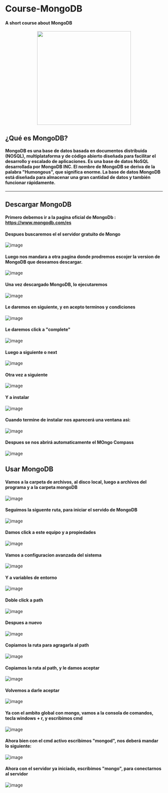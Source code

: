 # Course-MongoDB
#### A short course about MongoDB

<div align="center"> 
<img src="https://github.com/Tebancedoo/Course-MongoDB/assets/115185706/e21a81f9-5510-4c03-8637-81eca1d6ac24" height="300px"/>
</div>

## ¿Qué es MongoDB?

#### MongoDB es una base de datos basada en documentos distribuida (NOSQL), multiplataforma y de código abierto diseñada para facilitar el desarrollo y escalado de aplicaciones. Es una base de datos NoSQL desarrollada por MongoDB INC. El nombre de MongoDB se deriva de la palabra "Humongous", que significa enorme. La base de datos MongoDB está diseñada para almacenar una gran cantidad de datos y también funcionar rápidamente.

***

## Descargar MongoDB

#### Primero debemos ir a la pagina oficial de MongoDb : https://www.mongodb.com/es

#### Despues buscaremos el el servidor gratuito de Mongo

![image](https://github.com/Tebancedoo/Course-MongoDB/assets/115185706/d96f1399-7604-4d24-9302-3ee8b0d82b32)

#### Luego nos mandara a otra pagina donde prodremos escojer la version de MongoDB que deseamos descargar.

![image](https://github.com/Tebancedoo/Course-MongoDB/assets/115185706/5614ff8f-c717-43d4-b358-99b84a12d720)

#### Una vez descargado MongoDB, lo ejecutaremos

![image](https://github.com/Tebancedoo/Course-MongoDB/assets/115185706/f7b144cd-8377-4478-99d1-7879d2a0275a)

#### Le daremos en siguiente, y en acepto terminos y condiciones

![image](https://github.com/Tebancedoo/Course-MongoDB/assets/115185706/d796661e-136d-4d85-9456-88a471cb3031)

#### Le daremos click a "complete"

![image](https://github.com/Tebancedoo/Course-MongoDB/assets/115185706/2d23cb2c-0519-49d8-af46-3e387012a07d)

#### Luego a siguiente o next

![image](https://github.com/Tebancedoo/Course-MongoDB/assets/115185706/2da9dbc3-2efb-4c2b-a46a-deecf84ab719)

#### Otra vez a siguiente

![image](https://github.com/Tebancedoo/Course-MongoDB/assets/115185706/80d8b129-c03d-4e7a-a8b9-4ab4d3a9263c)

#### Y a instalar

![image](https://github.com/Tebancedoo/Course-MongoDB/assets/115185706/c09cd93f-ff0d-40ee-91e2-00653bfc105a)

#### Cuando termine de instalar nos aparecerá una ventana asi:

![image](https://github.com/Tebancedoo/Course-MongoDB/assets/115185706/c8c4c77d-f7aa-429d-ae68-262fd7004beb)

#### Despues se nos abrirá automaticamente el MOngo Compass

![image](https://github.com/Tebancedoo/Course-MongoDB/assets/115185706/b0e00e75-97a7-48da-8f22-55e861d02ed2)

## Usar MongoDB

#### Vamos a la carpeta de archivos, al disco local, luego a archivos del programa y a la carpeta mongoDB

![image](https://github.com/Tebancedoo/Course-MongoDB/assets/115185706/a8a34b9c-28be-462b-bc6e-a9f25b29dd36)

#### Seguimos la siguente ruta, para iniciar el servido de MongoDB

![image](https://github.com/Tebancedoo/Course-MongoDB/assets/115185706/779b4cb2-c914-44c8-9974-13f4300a6f19)

#### Damos click a este equipo y a propiedades

![image](https://github.com/Tebancedoo/Course-MongoDB/assets/115185706/9ef7c51d-47b8-44d5-8714-832b2a70ad76)

#### Vamos a configuracion avanzada del sistema

![image](https://github.com/Tebancedoo/Course-MongoDB/assets/115185706/408adaae-44de-4302-9d6e-467410bda632)

#### Y a variables de entorno

![image](https://github.com/Tebancedoo/Course-MongoDB/assets/115185706/6701e110-03de-426f-8cf2-e30d13814f76)

#### Doble click a path

![image](https://github.com/Tebancedoo/Course-MongoDB/assets/115185706/af4c7748-7e0b-4264-83a7-7383d9b36415)

#### Despues a nuevo

![image](https://github.com/Tebancedoo/Course-MongoDB/assets/115185706/adfecc70-09e1-4286-a487-9161115bc794)

#### Copiamos la ruta para agragarla al path

![image](https://github.com/Tebancedoo/Course-MongoDB/assets/115185706/39ad6cf5-d3b5-4aa2-b4a6-cfc0928aa39f)

#### Copiamos la ruta al path, y le damos aceptar

![image](https://github.com/Tebancedoo/Course-MongoDB/assets/115185706/0623456a-dd26-47aa-b2a6-e29d42013dec)

#### Volvemos a darle aceptar

![image](https://github.com/Tebancedoo/Course-MongoDB/assets/115185706/cdb28c62-eb28-40cd-ae95-3315c428c27e)

#### Ya con el ambito global con mongo, vamos a la consola de comandos, tecla windows + r, y escribimos cmd

![image](https://github.com/Tebancedoo/Course-MongoDB/assets/115185706/221ee267-e16e-484d-b869-6c1c946e7dce)

#### Ahora bien con el cmd activo escribimos "mongod", nos deberá mandar lo siguiente:

![image](https://github.com/Tebancedoo/Course-MongoDB/assets/115185706/5cdbad7e-e322-49ae-af67-663cab8ae36f)

#### Ahora con el servidor ya iniciado, escribimos "mongo", para conectarnos al servidor

![image](https://github.com/Tebancedoo/Course-MongoDB/assets/115185706/b18300e4-63ae-42e4-8c8d-eb7d0385b4d1)




































